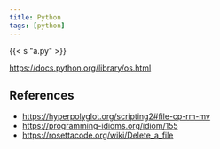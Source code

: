 ```yaml
---
title: Python
tags: [python]
---
```


{{< s "a.py" >}}

<https://docs.python.org/library/os.html>

## References

- <https://hyperpolyglot.org/scripting2#file-cp-rm-mv>
- <https://programming-idioms.org/idiom/155>
- <https://rosettacode.org/wiki/Delete_a_file>
